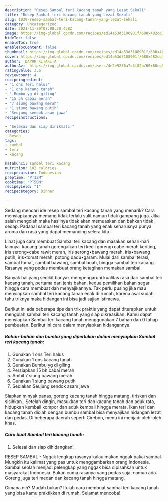 ```yaml
---
description: "Resep Sambal teri kacang tanah yang Lezat Sekali"
title: "Resep Sambal teri kacang tanah yang Lezat Sekali"
slug: 1039-resep-sambal-teri-kacang-tanah-yang-lezat-sekali
category: Uncategorized
date: 2021-11-29T07:08:30.458Z
image: https://img-global.cpcdn.com/recipes/ed14e53d3108901f/680x482cq70/sambal-teri-kacang-tanah-foto-resep-utama.jpg
hideToc: false
enableToc: true
enableTocContent: false
thumbnail: https://img-global.cpcdn.com/recipes/ed14e53d3108901f/680x482cq70/sambal-teri-kacang-tanah-foto-resep-utama.jpg
cover: https://img-global.cpcdn.com/recipes/ed14e53d3108901f/680x482cq70/sambal-teri-kacang-tanah-foto-resep-utama.jpg
author:  DAPUR KITAKITA
authorAv:  https://img-global.cpcdn.com/users/4e2e9256a7c3f82b/60x60cq50/avatar.jpg
ratingvalue: 3.6
reviewcount: 4
recipeingredient:
- "1 ons Teri halus"
- "1 ons kacang tanah"
- " Bumbu yg di giling"
- "15 bh cabai merah"
- "7 siung bawang merah"
- "1 siung bawang putih"
- "Seujung sendok asam jawa"
recipeinstructions:

- "Selesai dan siap dinikmati!"
categories:
- Resep
tags:
- sambal
- teri
- kacang

katakunci: sambal teri kacang 
nutrition: 102 calories
recipecuisine: Indonesian
preptime: "PT12M"
cooktime: "PT50M"
recipeyield: "1"
recipecategory: Dinner

---
```



Sedang mencari ide resep sambal teri kacang tanah yang menarik? Cara menyiapkannya memang tidak terlalu sulit namun tidak gampang juga. Jika salah mengolah maka hasilnya tidak akan memuaskan dan bahkan tidak sedap. Padahal sambal teri kacang tanah yang enak seharusnya punya aroma dan rasa yang dapat memancing selera kita.


Lihat juga cara membuat Sambal teri kacang dan masakan sehari-hari lainnya. kacang tanah goreng•Ikan teri kecil goreng•cabe merah keriting, iris serong•cabe rawit merah, iris serong•bawang merah, iris•bawang putih, iris•tomat merah, potong dadu•garam. Mulai dari sambal terasi, sambal tomat, sambal bawang, sambal buah, hingga sambal teri kacang. Rasanya yang pedas membuat orang ketagihan memakan sambal.

Banyak hal yang sedikit banyak mempengaruhi kualitas rasa dari sambal teri kacang tanah, pertama dari jenis bahan, kedua pemilihan bahan segar hingga cara membuat dan menyajikannya. Tak perlu pusing jika mau menyiapkan sambal teri kacang tanah enak di rumah, karena asal sudah tahu triknya maka hidangan ini bisa jadi sajian istimewa.


Berikut ini ada beberapa tips dan trik praktis yang dapat diterapkan untuk mengolah sambal teri kacang tanah yang siap dikreasikan. Kamu dapat menyiapkan Sambal teri kacang tanah menggunakan 7 bahan dan 0 tahap pembuatan. Berikut ini cara dalam menyiapkan hidangannya.

<!--inarticleads1-->

##### Bahan-bahan dan bumbu yang diperlukan dalam menyiapkan Sambal teri kacang tanah:

1. Gunakan 1 ons Teri halus
1. Gunakan 1 ons kacang tanah
1. Gunakan  Bumbu yg di giling
1. Persiapkan 15 bh cabai merah
1. Ambil 7 siung bawang merah
1. Gunakan 1 siung bawang putih
1. Sediakan Seujung sendok asam jawa


Siapkan minyak panas, goreng kacang tanah hingga matang, tiriskan dan sisihkan.. Setelah dingin, masukkan teri dan kacang tanah dan aduk rata, hidupkan kembali kompor dan aduk kembali hingga merata. Ikan teri dan kacang tanah diolah dengan bumbu sambal bisa menyajikan hidangan lezat dan pedas. Di beberapa daerah seperti Cirebon, menu ini menjadi oleh-oleh khas. 

<!--inarticleads2-->

##### Cara buat Sambal teri kacang tanah:


1. Selesai dan siap dihidangkan!

RESEP SAMBAL - Nggak lengkap rasanya kalau makan nggak pakai sambal. Mungkin itu kalimat yang pas untuk menggambarkan orang Indonesia. Sambal seolah menjadi pelengkap yang nggak bisa dipisahkan untuk masyarakat Indonesia. Bukan cuma rasanya yang pedas saja, namun ada. Goreng juga teri medan dan kacang tanah hingga matang. 

Gimana nih? Mudah bukan? Itulah cara membuat sambal teri kacang tanah yang bisa kamu praktikkan di rumah. Selamat mencoba!
